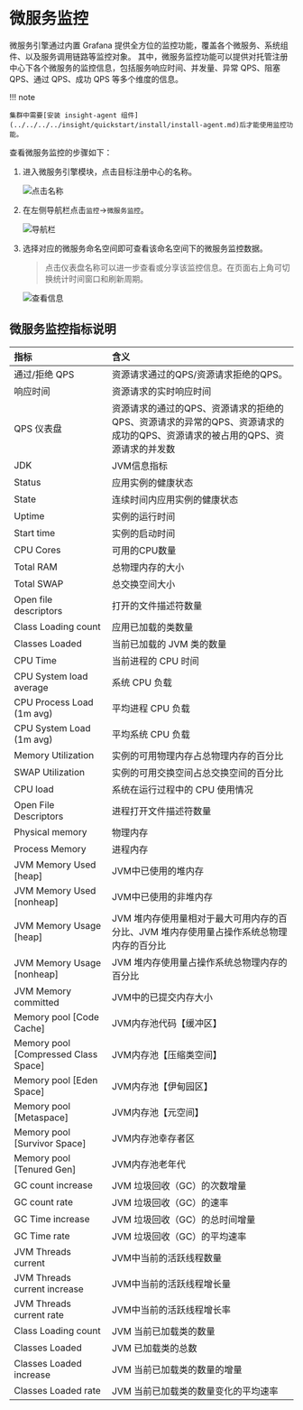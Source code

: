 # 微服务监控

微服务引擎通过内置 Grafana 提供全方位的监控功能，覆盖各个微服务、系统组件、以及服务调用链路等监控对象。
其中，微服务监控功能可以提供对托管注册中心下各个微服务的监控信息，包括服务响应时间、并发量、异常 QPS、阻塞 QPS、通过 QPS、成功 QPS 等多个维度的信息。

!!! note

    集群中需要[安装 insight-agent 组件](../../../../insight/quickstart/install/install-agent.md)后才能使用监控功能。

查看微服务监控的步骤如下：

1. 进入微服务引擎模块，点击目标注册中心的名称。

    ![点击名称](https://docs.daocloud.io/daocloud-docs-images/docs/skoala/registry/managed/monitor/imgs/monitor01.png)

2. 在左侧导航栏点击`监控`->`微服务监控`。

    ![导航栏](https://docs.daocloud.io/daocloud-docs-images/docs/skoala/registry/managed/monitor/imgs/monitor04.png)

3. 选择对应的微服务命名空间即可查看该命名空间下的微服务监控数据。

    > 点击仪表盘名称可以进一步查看或分享该监控信息。在页面右上角可切换统计时间窗口和刷新周期。

    ![查看信息](https://docs.daocloud.io/daocloud-docs-images/docs/skoala/registry/managed/monitor/imgs/monitor05.png)

## 微服务监控指标说明

| 指标                                 | 含义                                                         |
| :----------------------------------- | :----------------------------------------------------------- |
| 通过/拒绝 QPS                        | 资源请求通过的QPS/资源请求拒绝的QPS。                        |
| 响应时间                             | 资源请求的实时响应时间                                       |
| QPS 仪表盘                           | 资源请求的通过的QPS、资源请求的拒绝的QPS、资源请求的异常的QPS、资源请求的成功的QPS、资源请求的被占用的QPS、资源请求的并发数 |
| JDK                                  | JVM信息指标                                                  |
| Status                               | 应用实例的健康状态                                           |
| State                                | 连续时间内应用实例的健康状态                                 |
| Uptime                               | 实例的运行时间                                               |
| Start time                           | 实例的启动时间                                               |
| CPU Cores                            | 可用的CPU数量                                                |
| Total RAM                            | 总物理内存的大小                                             |
| Total SWAP                           | 总交换空间大小                                               |
| Open file descriptors                | 打开的文件描述符数量                                         |
| Class Loading count                  | 应用已加载的类数量                                           |
| Classes Loaded                       | 当前已加载的 JVM 类的数量                                    |
| CPU Time                             | 当前进程的 CPU 时间                                          |
| CPU System load average              | 系统 CPU 负载                                                |
| CPU Process Load (1m avg)            | 平均进程 CPU 负载                                            |
| CPU System Load (1m avg)             | 平均系统 CPU 负载                                            |
| Memory Utilization                   | 实例的可用物理内存占总物理内存的百分比                       |
| SWAP Utilization                     | 实例的可用交换空间占总交换空间的百分比                       |
| CPU load                             | 系统在运行过程中的 CPU 使用情况                              |
| Open File Descriptors                | 进程打开文件描述符数量                                       |
| Physical memory                      | 物理内存                                                     |
| Process Memory                       | 进程内存                                                     |
| JVM Memory Used [heap]               | JVM中已使用的堆内存                                          |
| JVM Memory Used [nonheap]            | JVM中已使用的非堆内存                                        |
| JVM Memory Usage [heap]              | JVM 堆内存使用量相对于最大可用内存的百分比、JVM 堆内存使用量占操作系统总物理内存的百分比 |
| JVM Memory Usage [nonheap]           | JVM 堆内存使用量占操作系统总物理内存的百分比                 |
| JVM Memory committed                 | JVM中的已提交内存大小                                        |
| Memory pool [Code Cache]             | JVM内存池代码【缓冲区】                                      |
| Memory pool [Compressed Class Space] | JVM内存池【压缩类空间】                                      |
| Memory pool [Eden Space]             | JVM内存池【伊甸园区】                                        |
| Memory pool [Metaspace]              | JVM内存池【元空间】                                          |
| Memory pool [Survivor Space]         | JVM内存池幸存者区                                            |
| Memory pool [Tenured Gen]            | JVM内存池老年代                                              |
| GC count increase                    | JVM 垃圾回收（GC）的次数增量                                 |
| GC count rate                        | JVM 垃圾回收（GC）的速率                                     |
| GC Time increase                     | JVM 垃圾回收（GC）的总时间增量                               |
| GC Time rate                         | JVM 垃圾回收（GC）的平均速率                                 |
| JVM Threads current                  | JVM中当前的活跃线程数量                                      |
| JVM Threads current increase         | JVM中当前的活跃线程增长量                                    |
| JVM Threads current rate             | JVM中当前的活跃线程增长率                                    |
| Class Loading count                  | JVM 当前已加载类的数量                                       |
| Classes Loaded                       | JVM 已加载类的总数                                           |
| Classes Loaded increase              | JVM 当前已加载类的数量的增量                                 |
| Classes Loaded rate                  | JVM 当前已加载类的数量变化的平均速率                         |
